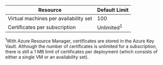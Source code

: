 <!-- not suitable for Mooncake -->

Resource|Default Limit
---|---
Virtual machines per availability set | 100 
Certificates per subscription|Unlimited<sup>1</sup>

<sup>1</sup>With Azure Resource Manager, certificates are stored in the Azure Key Vault. Although the number of certificates is unlimited for a subscription, there is still a 1 MB limit of certificates per deployment (which consists of either a single VM or an availability set).
